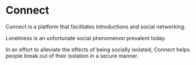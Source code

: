 # Connect
Connect is a platform that facilitates introductions and social networking.

Loneliness is an unfortunate social phenomenon prevalent today. 

In an effort to alleviate the effects of being socially isolated, Connect helps people break out of their isolation in a secure manner. 
